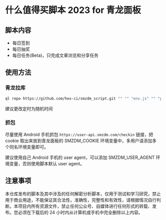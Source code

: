 # 什么值得买脚本 2023 for 青龙面板

## 脚本内容

* 每日签到
* 每日抽奖
* 每日任务(Beta)，只完成文章浏览和分享任务

## 使用方法

### 青龙拉库

```bash
ql repo https://github.com/hex-ci/smzdm_script.git "" "" "env.js" "" "py js"
```

建议更改定时为随机时间

### 抓包

尽量使用 Android 手机抓包 `https://user-api.smzdm.com/checkin` 链接，把 cookie 取出来放到青龙面板的 SMZDM_COOKIE 环境变量中，多用户请添加多个同名环境变量即可。

建议使用自己 Android 手机的 user agent，可以添加 SMZDM_USER_AGENT 环境变量，否则使用脚本默认 user agent。

## 注意事项

本仓库发布的脚本及其中涉及的任何解密分析脚本，仅用于测试和学习研究，禁止用于商业用途，不能保证其合法性，准确性，完整性和有效性，请根据情况自行判断。本项目内所有资源文件，禁止任何公众号、自媒体进行任何形式的转载、发布。您必须在下载后的 24 小时内从计算机或手机中完全删除以上内容。
